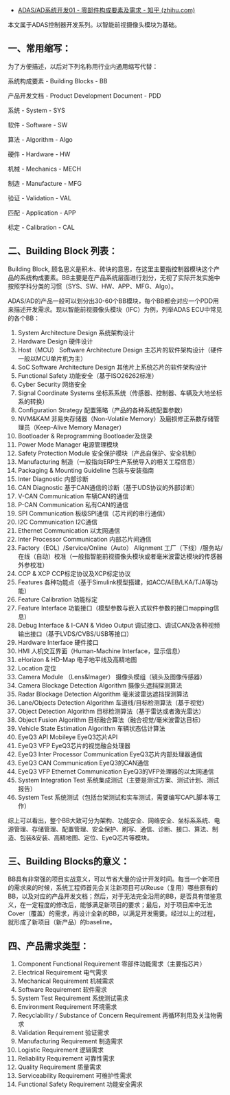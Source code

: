 - [ADAS/AD系统开发01 - 零部件构成要素及需求 - 知乎 (zhihu.com)](https://zhuanlan.zhihu.com/p/43109515)

本文属于ADAS控制器开发系列。以智能前视摄像头模块为基础。

## **一、常用缩写：**

为了方便描述，以后对下列名称用行业内通用缩写代替：

系统构成要素 - Building Blocks - BB

产品开发文档 - Product Development Document - PDD

系统 - System - SYS

软件 - Software - SW

算法 - Algorithm - Algo

硬件 - Hardware - HW

机械 - Mechanics - MECH

制造 - Manufacture - MFG

验证 - Validation - VAL

匹配 - Application - APP

标定 - Calibration - CAL

## **二、Building Block 列表：**

Building Block, 顾名思义是积木、砖块的意思，在这里主要指控制器模块这个产品的系统构成要素。BB主要是在产品系统层面进行划分，无视了实际开发实施中按照学科分类的习惯（SYS、SW、HW、APP、MFG、Algo）。

ADAS/AD的产品一般可以划分出30-60个BB模块，每个BB都会对应一个PDD用来描述开发需求。现以智能前视摄像头模块（IFC）为例，列举ADAS ECU中常见的各个BB：

1. System Architecture Design 系统架构设计
2. Hardware Design 硬件设计
3. Host（MCU） Software Architecture Design 主芯片的软件架构设计（硬件一般以MCU单片机为主）
4. SoC Software Architecture Design 其他片上系统芯片的软件架构设计
5. Functional Safety 功能安全（基于ISO26262标准）
6. Cyber Security 网络安全
7. Signal Coordinate Systems 坐标系系统（传感器、控制器、车辆及大地坐标系的转换）
8. Configuration Strategy 配置策略（产品的各种系统配置参数）
9. NVM&KAM 非易失存储器（Non-Volatile Memory）及磨损修正系数存储管理员（Keep-Alive Memory Manager）
10. Bootloader & Reprogramming Bootloader及烧录
11. Power Mode Manager 电源管理模块
12. Safety Protection Module 安全保护模块（产品自保护、安全机制）
13. Manufacturing 制造（一般指向ERP生产系统导入的相关工程信息）
14. Packaging & Mounting Guideline 包装与安装指南
15. Inter Diagnostic 内部诊断
16. CAN Diagnostic 基于CAN通信的诊断（基于UDS协议的外部诊断）
17. V-CAN Communication 车辆CAN的通信
18. P-CAN Communication 私有CAN的通信
19. SPI Communication 板级SPI通信（芯片间的串行通信）
20. I2C Communication I2C通信
21. Ethernet Communication 以太网通信
22. Inter Processor Communication 内部芯片间通信
23. Factory（EOL）/Service/Online（Auto） Alignment 工厂（下线）/服务站/在线（自动）校准（一般指智能前视摄像头模块或者毫米波雷达模块的传感器外参校准）
24. CCP & XCP CCP标定协议及XCP标定协议
25. Features 各种功能点（基于Simulink模型搭建，如ACC/AEB/LKA/TJA等功能）
26. Feature Calibration 功能标定
27. Feature Interface 功能接口（模型参数与嵌入式软件参数的接口mapping信息）
28. Debug Interface & I-CAN & Video Output 调试接口、调试CAN及各种视频输出接口（基于LVDS/CVBS/USB等接口）
29. Hardware Interface 硬件接口
30. HMI 人机交互界面（Human-Machine Interface，显示信息）
31. eHorizon & HD-Map 电子地平线及高精地图
32. Location 定位
33. Camera Module （Lens&Imager） 摄像头模组（镜头及图像传感器）
34. Camera Blockage Detection Algorithm 摄像头遮挡探测算法
35. Radar Blockage Detection Algorithm 毫米波雷达遮挡探测算法
36. Lane/Objects Detection Algorithm 车道线/目标检测算法（基于视觉）
37. Object Detection Algorithm 目标检测算法（基于雷达或者激光雷达）
38. Object Fusion Algorithm 目标融合算法（融合视觉/毫米波雷达目标）
39. Vehicle State Estimation Algorithm 车辆状态估计算法
40. EyeQ3 API Mobileye EyeQ3芯片API
41. EyeQ3 VFP EyeQ3芯片的视觉融合处理器
42. EyeQ3 Inter Processor Communication EyeQ3芯片内部处理器通信
43. EyeQ3 CAN Communication EyeQ3的CAN通信
44. EyeQ3 VFP Ethernet Communication EyeQ3的VFP处理器的以太网通信
45. System Integration Test 系统集成测试（主要是测试方案、测试计划、测试报告）
46. System Test 系统测试（包括台架测试和实车测试，需要编写CAPL脚本等工作）

综上可以看出，整个BB大致可分为架构、功能安全、网络安全、坐标系系统、电源管理、存储管理、配置管理、安全保护、刷写、通信、诊断、接口、算法、制造、包装&安装、高精地图、定位、EyeQ芯片等模块。

## **三、Building Blocks的意义：**

BB具有非常强的项目实战意义，可以节省大量的设计开发时间。每当一个新项目的需求来的时候，系统工程师首先会关注新项目可以Reuse（复用）哪些原有的BB，以及对应的产品开发文档；然后，对于无法完全沿用的BB，是否具有借鉴意义，在一定程度的修改后，能够满足新项目的要求；最后，对于项目库中无法Cover（覆盖）的需求，再设计全新的BB，以满足开发需要。经过以上的过程，就形成了新项目（新产品）的baseline。

## **四、产品需求类型：**

1. Component Functional Requirement 零部件功能需求（主要指芯片）
2. Electrical Requirement 电气需求
3. Mechanical Requirement 机械需求
4. Software Requirement 软件需求
5. System Test Requirement 系统测试需求
6. Environment Requirement 环境需求
7. Recyclability / Substance of Concern Requirement 再循环利用及关注物需求
8. Validation Requirement 验证需求
9. Manufacturing Requirement 制造需求
10. Logistic Requirement 逻辑需求
11. Reliability Requirement 可靠性需求
12. Quality Requirement 质量需求
13. Serviceability Requirement 可维护性需求
14. Functional Safety Requirement 功能安全需求